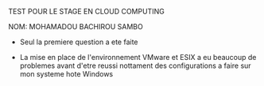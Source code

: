 TEST POUR LE STAGE EN CLOUD COMPUTING

NOM: MOHAMADOU BACHIROU SAMBO

- Seul la premiere question a ete faite

- La mise en place de l'environnement VMware et ESIX a eu beaucoup de problemes avant d'etre reussi nottament des configurations a faire sur mon systeme hote Windows

